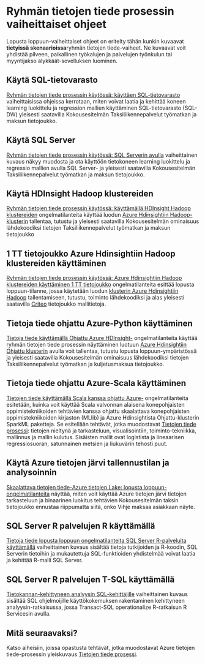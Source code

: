 <properties 
    pageTitle="Ryhmän tietojen tiede prosessin vaihe vaiheelta | Microsoft Azure" 
    description="Walkthoughs näyttää, miten yhdistää cloud ja paikallinen työkalujen ja palvelujen työnkulun tai myyntijakso älykkäät-sovelluksen luominen." 
    services="machine-learning" 
    documentationCenter="" 
    authors="bradsev"
    manager="jhubbard" 
    editor="cgronlun" />

<tags 
    ms.service="machine-learning" 
    ms.workload="data-services" 
    ms.tgt_pltfrm="na" 
    ms.devlang="na" 
    ms.topic="article" 
    ms.date="10/07/2016" 
    ms.author="bradsev" /> 


# <a name="team-data-science-process-walkthroughs"></a>Ryhmän tietojen tiede prosessin vaiheittaiset ohjeet

Lopusta loppuun-vaiheittaiset ohjeet on eritelty tähän kunkin kuvaavat **tietyissä skenaarioissa**ryhmän tietojen tiede-vaiheet. Ne kuvaavat voit yhdistää pilveen, paikallinen työkalujen ja palvelujen työnkulun tai myyntijakso älykkäät-sovelluksen luominen.

## <a name="use-sql-data-warehouse"></a>Käytä SQL-tietovarasto
[Ryhmän tietojen tiede prosessin käytössä: käyttäen SQL-tietovarasto](machine-learning-data-science-process-sqldw-walkthrough.md) vaiheittaisissa ohjeissa kerrotaan, miten voivat laatia ja kehittää koneen learning luokittelu ja regression mallien käyttäminen SQL-tietovarasto (SQL-DW) yleisesti saatavilla Kokousesitelmän Taksiliikennepalvelut työmatkan ja maksun tietojoukko.

## <a name="use-sql-server"></a>Käytä SQL Server
[Ryhmän tietojen tiede prosessin käytössä: SQL Serverin avulla](machine-learning-data-science-process-sql-walkthrough.md) vaiheittainen kuvaus näkyy muodosta ja ota käyttöön tietokoneen learning luokittelu ja regressio mallien avulla SQL Server- ja yleisesti saatavilla Kokousesitelmän Taksiliikennepalvelut työmatkan ja maksun tietojoukko.


## <a name="use-hdinsight-hadoop-clusters"></a>Käytä HDInsight Hadoop klustereiden
[Ryhmän tietojen tiede prosessin käytössä: käyttämällä HDInsight Hadoop klustereiden](machine-learning-data-science-process-hive-walkthrough.md) ongelmatilanteita käyttää luodun [Azure Hdinsightiin Hadoop-klusterin](https://azure.microsoft.com/services/hdinsight/) tallentaa, tutustu ja yleisesti saatavilla Kokousesitelmän ominaisuus lähdekoodiksi tietojen Taksiliikennepalvelut työmatkan ja maksun tietojoukko


## <a name="use-azure-hdinsight-hadoop-clusters-on-a-1-tb-dataset"></a>1 TT tietojoukko Azure Hdinsightiin Hadoop klustereiden käyttäminen
[Ryhmän tietojen tiede prosessin käytössä: Azure Hdinsightiin Hadoop klustereiden käyttäminen 1 TT tietojoukko](machine-learning-data-science-process-hive-criteo-walkthrough.md) ongelmatilanteita esittää lopusta loppuun-tilanne, jossa käytetään luodun [klusterin Azure Hdinsightiin Hadoop](https://azure.microsoft.com/services/hdinsight/) tallentamiseen, tutustu, toiminto lähdekoodiksi ja alas yleisesti saatavilla [Criteo](http://labs.criteo.com/downloads/download-terabyte-click-logs/) tietojoukko mallitietoja.


## <a name="data-science-using-python-with-spark-on-azure"></a>Tietoja tiede ohjattu Azure-Python käyttäminen
[Tietoja tiede käyttämällä Ohjattu Azure HDInsight-](machine-learning-data-science-spark-overview.md) ongelmatilanteita käyttää ryhmän tietojen tiede prosessin näyttäminen luotuun [Azure Hdinsightiin Ohjattu klusterin](https://azure.microsoft.com/services/hdinsight/) avulla voit tallentaa, tutustu lopusta loppuun-ympäristössä ja yleisesti saatavilla Kokousesitelmän ominaisuus lähdekoodiksi tietojen Taksiliikennepalvelut työmatkan ja kuljetusmaksua tietojoukko. 

## <a name="data-science-using-scala-with-spark-on-azure"></a>Tietoja tiede ohjattu Azure-Scala käyttäminen
[Tietojen tiede käyttämällä Scala kanssa ohjattu Azure-](machine-learning-data-science-process-scala-walkthrough.md) ongelmatilanteita esitetään, kuinka voit käyttää Scala valvonnan alaisena konepohjaisten oppimistekniikoiden tehtävien kanssa ohjattu skaalattava konepohjaisten oppimistekniikoiden kirjaston (MLlib) ja Azure Hdinsightista Ohjattu-klusterin SparkML paketteja. Se esitellään tehtävät, jotka muodostavat [Tietojen tiede prosessi](http://aka.ms/datascienceprocess): tietojen nieltynä ja tarkasteluun, visualisointiin, toiminto-tekniikka, mallinnus ja mallin kulutus. Sisäisten mallit ovat logistista ja lineaarisen regressiosuoran, satunnainen metsien ja liukuvärin tehosti puut.


## <a name="use-azure-data-lake-storage-and-analytics"></a>Käytä Azure tietojen järvi tallennustilan ja analysoinnin
[Skaalattava tietojen tiede-Azure tietojen Lake: lopusta loppuun-ongelmatilanteita](machine-learning-data-science-process-data-lake-walkthrough.md) näyttää, miten voit käyttää Azure tietojen järvi tietojen tarkasteluun ja binaarinen luokitus tehtävien Kokousesitelmän taksin tietojoukko ennustaa riippumatta siitä, onko Vihje maksaa asiakkaan näyte. 

## <a name="use-r-with-sql-server-r-services"></a>SQL Server R palvelujen R käyttämällä
[Tietoja tiede lopusta loppuun ongelmatilanteita SQL Server R-palveluita käyttämällä](https://msdn.microsoft.com/library/mt612857.aspx) vaiheittainen kuvaus sisältää tietoja tutkijoiden ja R-koodin, SQL Serverin tietoihin ja mukautettuja SQL-funktioiden yhdistelmää voivat laatia ja kehittää R-malli SQL Server.

## <a name="use-t-sql-with-sql-server-r-services"></a>SQL Server R palvelujen T-SQL käyttämällä
[Tietokannan-kehittyneen analyysin SQL-kehittäjille](https://msdn.microsoft.com/library/mt683480.aspx) vaiheittainen kuvaus sisältää SQL ohjelmoijille käyttökokemuksen rakentaminen kehittyneen analyysin-ratkaisussa, jossa Transact-SQL operationalize R-ratkaisun R Servicesin avulla.

## <a name="whats-next"></a>Mitä seuraavaksi?

Katso aiheisiin, joissa opastusta tehtävät, jotka muodostavat Azure tietojen tiede-prosessin yleiskuvaus [Tietojen tiede prosessi](http://aka.ms/datascienceprocess). 
